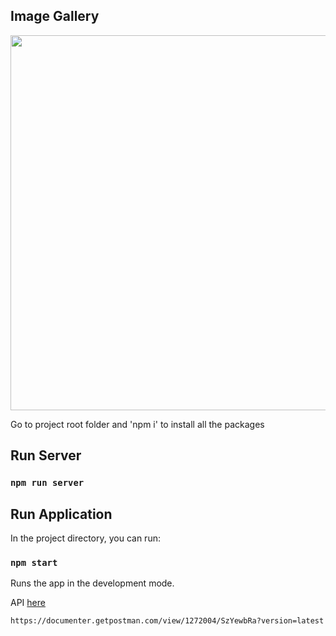 ## Image Gallery

<img src="ImageGallery.png" style="width:600px;">

Go to project root folder  and 'npm i' to install all the packages

## Run Server 

### `npm run server`

## Run Application  

In the project directory, you can run:

### `npm start`

Runs the app in the development mode.<br />


API <a href="https://documenter.getpostman.com/view/1272004/SzYewbRa?version=latest"> here</a> 

`https://documenter.getpostman.com/view/1272004/SzYewbRa?version=latest`



